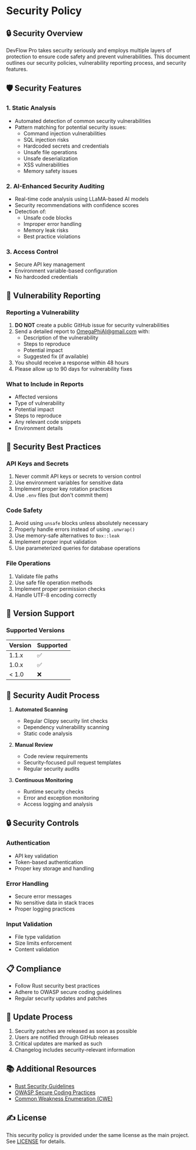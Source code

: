 # Security Policy

## 🔒 Security Overview

DevFlow Pro takes security seriously and employs multiple layers of protection to ensure code safety and prevent vulnerabilities. This document outlines our security policies, vulnerability reporting process, and security features.

## 🛡️ Security Features

### 1. Static Analysis
- Automated detection of common security vulnerabilities
- Pattern matching for potential security issues:
  - Command injection vulnerabilities
  - SQL injection risks
  - Hardcoded secrets and credentials
  - Unsafe file operations
  - Unsafe deserialization
  - XSS vulnerabilities
  - Memory safety issues

### 2. AI-Enhanced Security Auditing
- Real-time code analysis using LLaMA-based AI models
- Security recommendations with confidence scores
- Detection of:
  - Unsafe code blocks
  - Improper error handling
  - Memory leak risks
  - Best practice violations

### 3. Access Control
- Secure API key management
- Environment variable-based configuration
- No hardcoded credentials

## 🚨 Vulnerability Reporting

### Reporting a Vulnerability

1. **DO NOT** create a public GitHub issue for security vulnerabilities
2. Send a detailed report to OmegaPhiAI@gmail.com with:
   - Description of the vulnerability
   - Steps to reproduce
   - Potential impact
   - Suggested fix (if available)
3. You should receive a response within 48 hours
4. Please allow up to 90 days for vulnerability fixes

### What to Include in Reports
- Affected versions
- Type of vulnerability
- Potential impact
- Steps to reproduce
- Any relevant code snippets
- Environment details

## 🔐 Security Best Practices

### API Keys and Secrets
1. Never commit API keys or secrets to version control
2. Use environment variables for sensitive data
3. Implement proper key rotation practices
4. Use `.env` files (but don't commit them)

### Code Safety
1. Avoid using `unsafe` blocks unless absolutely necessary
2. Properly handle errors instead of using `.unwrap()`
3. Use memory-safe alternatives to `Box::leak`
4. Implement proper input validation
5. Use parameterized queries for database operations

### File Operations
1. Validate file paths
2. Use safe file operation methods
3. Implement proper permission checks
4. Handle UTF-8 encoding correctly

## 🔄 Version Support

### Supported Versions

| Version | Supported          |
| ------- | ------------------ |
| 1.1.x   | :white_check_mark: |
| 1.0.x   | :white_check_mark: |
| < 1.0   | :x:                |

## 📝 Security Audit Process

1. **Automated Scanning**
   - Regular Clippy security lint checks
   - Dependency vulnerability scanning
   - Static code analysis

2. **Manual Review**
   - Code review requirements
   - Security-focused pull request templates
   - Regular security audits

3. **Continuous Monitoring**
   - Runtime security checks
   - Error and exception monitoring
   - Access logging and analysis

## 🔒 Security Controls

### Authentication
- API key validation
- Token-based authentication
- Proper key storage and handling

### Error Handling
- Secure error messages
- No sensitive data in stack traces
- Proper logging practices

### Input Validation
- File type validation
- Size limits enforcement
- Content validation

## 📋 Compliance

- Follow Rust security best practices
- Adhere to OWASP secure coding guidelines
- Regular security updates and patches

## 🔄 Update Process

1. Security patches are released as soon as possible
2. Users are notified through GitHub releases
3. Critical updates are marked as such
4. Changelog includes security-relevant information

## 📚 Additional Resources

- [Rust Security Guidelines](https://anssi-fr.github.io/rust-guide/)
- [OWASP Secure Coding Practices](https://owasp.org/www-project-secure-coding-practices-quick-reference-guide/)
- [Common Weakness Enumeration (CWE)](https://cwe.mitre.org/)

## ✍️ License

This security policy is provided under the same license as the main project. See [LICENSE](LICENSE) for details.
